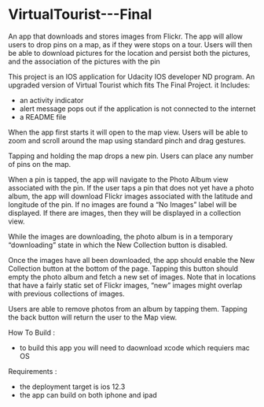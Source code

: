 # VirtualTourist---Final

An app that downloads and stores images from Flickr. The app will allow users to drop pins on a map, as if they were stops on a tour. Users will then be able to download pictures for the location and persist both the pictures, and the association of the pictures with the pin

This project is an IOS application for Udacity IOS developer ND program.
An upgraded version of Virtual Tourist which fits The Final Project. it Includes:
- an activity indicator
- alert message pops out if the application is not connected to the internet
- a README file

When the app first starts it will open to the map view. Users will be able to zoom and scroll around the map using standard pinch and drag gestures.

Tapping and holding the map drops a new pin. Users can place any number of pins on the map.

When a pin is tapped, the app will navigate to the Photo Album view associated with the pin. If the user taps a pin that does not yet have a photo album, the app will download Flickr images associated with the latitude and longitude of the pin. If no images are found a “No Images” label will be displayed. If there are images, then they will be displayed in a collection view.

While the images are downloading, the photo album is in a temporary “downloading” state in which the New Collection button is disabled.

Once the images have all been downloaded, the app should enable the New Collection button at the bottom of the page. Tapping this button should empty the photo album and fetch a new set of images. Note that in locations that have a fairly static set of Flickr images, “new” images might overlap with previous collections of images.

Users are able to remove photos from an album by tapping them. 
Tapping the back button will return the user to the Map view.

How To Build :
- to build this app you will need to daownload xcode which requiers mac OS 

Requirements :
- the deployment target is ios 12.3
- the app can build on both iphone and ipad
